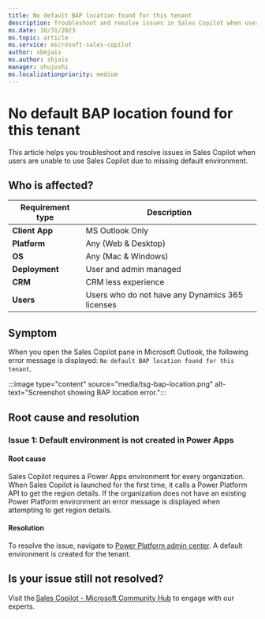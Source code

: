 ```yaml
---
title: No default BAP location found for this tenant 
description: Troubleshoot and resolve issues in Sales Copilot when users are unable to use Sales Copilot due to missing default environment
ms.date: 10/31/2023
ms.topic: article
ms.service: microsoft-sales-copilot
author: sbmjais
ms.author: shjais
manager: shujoshi
ms.localizationpriority: medium
---
```


# No default BAP location found for this tenant

This article helps you troubleshoot and resolve issues in Sales Copilot when users are unable to use Sales Copilot due to missing default environment.

## Who is affected?

| Requirement type |Description  |
|----------------|--------------------|
| **Client App** | MS Outlook Only        |
| **Platform**   | Any (Web & Desktop)    |
| **OS**         | Any (Mac & Windows)    |
| **Deployment** | User and admin managed |
| **CRM**        | CRM less experience    |
| **Users**      | Users who do not have any Dynamics 365 licenses  |


## Symptom 

When you open the Sales Copilot pane in Microsoft Outlook, the following error message is displayed: `No default BAP location found for this tenant`. 

:::image type="content" source="media/tsg-bap-location.png" alt-text="Screenshot showing BAP location error.":::

## Root cause and resolution

### Issue 1: Default environment is not created in Power Apps

#### Root cause

Sales Copilot requires a Power Apps environment for every organization. When Sales Copilot is launched for the first time, it calls a Power Platform API to get the region details. If the organization does not have an existing Power Platform environment an error message is displayed when attempting to get region details.

#### Resolution

To resolve the issue, navigate to [Power Platform admin center](https://admin.powerplatform.microsoft.com/). A default environment is created for the tenant.

## Is your issue still not resolved?

Visit the [Sales Copilot - Microsoft Community Hub](https://techcommunity.microsoft.com/t5/viva-sales/bd-p/VivaSales) to engage with our experts.